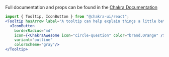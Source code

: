 Full documentation and props can be found in the [Chakra Documentation](https://chakra-ui.com/docs/overlay/tooltip#props)

```jsx
import { Tooltip, IconButton } from "@chakra-ui/react";
<Tooltip hasArrow label="A tooltip can help explain things a little better.">
  <IconButton
    borderRadius="md"
    icon={<ChakraAwesome icon="circle-question" color="brand.Orange" />}
    variant="outline" 
    colorScheme="gray"/>
</Tooltip>
```